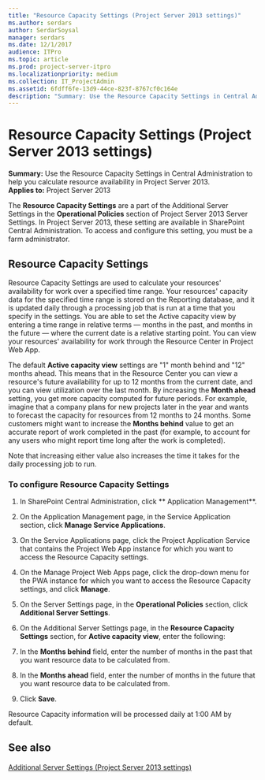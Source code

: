 ```yaml
---
title: "Resource Capacity Settings (Project Server 2013 settings)"
ms.author: serdars
author: SerdarSoysal
manager: serdars
ms.date: 12/1/2017
audience: ITPro
ms.topic: article
ms.prod: project-server-itpro
ms.localizationpriority: medium
ms.collection: IT_ProjectAdmin
ms.assetid: 6fdff6fe-13d9-44ce-823f-8767cf0c164e
description: "Summary: Use the Resource Capacity Settings in Central Administration to help you calculate resource availability in Project Server 2013."
---
```


# Resource Capacity Settings (Project Server 2013 settings)
 
 **Summary:** Use the Resource Capacity Settings in Central Administration to help you calculate resource availability in Project Server 2013.<br/>
**Applies to:** Project Server 2013
  
  
The **Resource Capacity Settings** are a part of the Additional Server Settings in the **Operational Policies** section of Project Server 2013 Server Settings. In Project Server 2013, these setting are available in SharePoint Central Administration. To access and configure this setting, you must be a farm administrator.
  
## Resource Capacity Settings

Resource Capacity Settings are used to calculate your resources' availability for work over a specified time range. Your resources' capacity data for the specified time range is stored on the Reporting database, and it is updated daily through a processing job that is run at a time that you specify in the settings. You are able to set the Active capacity view by entering a time range in relative terms — months in the past, and months in the future — where the current date is a relative starting point. You can view your resources' availability for work through the Resource Center in Project Web App.
  
The default **Active capacity view** settings are "1" month behind and "12" months ahead. This means that in the Resource Center you can view a resource's future availability for up to 12 months from the current date, and you can view utilization over the last month. By increasing the **Month ahead** setting, you get more capacity computed for future periods. For example, imagine that a company plans for new projects later in the year and wants to forecast the capacity for resources from 12 months to 24 months. Some customers might want to increase the **Months behind** value to get an accurate report of work completed in the past (for example, to account for any users who might report time long after the work is completed).
  
Note that increasing either value also increases the time it takes for the daily processing job to run.
  
### To configure Resource Capacity Settings

1. In SharePoint Central Administration, click ** Application Management**.
    
2. On the Application Management page, in the Service Application section, click **Manage Service Applications**.
    
3. On the Service Applications page, click the Project Application Service that contains the Project Web App instance for which you want to access the Resource Capacity settings.
    
4. On the Manage Project Web Apps page, click the drop-down menu for the PWA instance for which you want to access the Resource Capacity settings, and click **Manage**.
    
5. On the Server Settings page, in the **Operational Policies** section, click **Additional Server Settings**.
    
6. On the Additional Server Settings page, in the **Resource Capacity Settings** section, for **Active capacity view**, enter the following:
    
1. In the **Months behind** field, enter the number of months in the past that you want resource data to be calculated from.
    
2. In the **Months ahead** field, enter the number of months in the future that you want resource data to be calculated from.
    
7. Click **Save**.
    
Resource Capacity information will be processed daily at 1:00 AM by default.
  
## See also

#### 

[Additional Server Settings (Project Server 2013 settings)](additional-server-settings-project-server-2013-settings.md)

